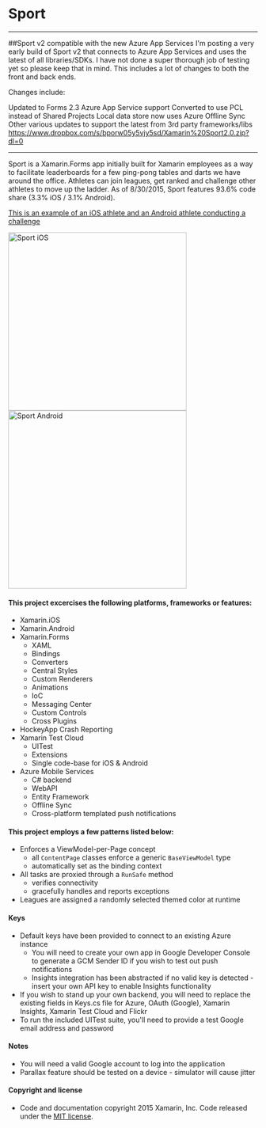 # Sport


____
##Sport v2 compatible with the new Azure App Services
I'm posting a very early build of Sport v2 that connects to Azure App Services and uses the latest of all libraries/SDKs. I have not done a super thorough job of testing yet so please keep that in mind. This includes a lot of changes to both the front and back ends.

Changes include:

Updated to Forms 2.3
Azure App Service support
Converted to use PCL instead of Shared Projects
Local data store now uses Azure Offline Sync
Other various updates to support the latest from 3rd party frameworks/libs
https://www.dropbox.com/s/bporw05y5vjy5sd/Xamarin%20Sport2.0.zip?dl=0
____


Sport is a Xamarin.Forms app initially built for Xamarin employees as a way to facilitate leaderboards for a few ping-pong tables and darts we have around the office.
Athletes can join leagues, get ranked and challenge other athletes to move up the ladder. As of 8/30/2015, Sport features 93.6% code share (3.3% iOS / 3.1% Android).

[This is an example of an iOS athlete and an Android athlete conducting a challenge](https://www.youtube.com/watch?v=GmdvxDVluRA)

<img src="https://raw.githubusercontent.com/xamarin/Sport/master/Resources/Screenshots/57453c24-b0f2-4973-96e9-2c6d6759e20e.png" alt="Sport iOS" Width="360" />
<img src="https://raw.githubusercontent.com/xamarin/Sport/master/Resources/Screenshots/5b35e8b6-85df-44ac-937e-a4b6809131a1.png" alt="Sport Android" Width="360" />

#### This project excercises the following platforms, frameworks or features:
* Xamarin.iOS
* Xamarin.Android
* Xamarin.Forms
  * XAML
  * Bindings
  * Converters
  * Central Styles
  * Custom Renderers
  * Animations
  * IoC
  * Messaging Center
  * Custom Controls
  * Cross Plugins
* HockeyApp Crash Reporting
* Xamarin Test Cloud
  * UITest
  * Extensions
  * Single code-base for iOS & Android
* Azure Mobile Services
  * C# backend
  * WebAPI
  * Entity Framework
  * Offline Sync
  * Cross-platform templated push notifications


#### This project employs a few patterns listed below:
* Enforces a ViewModel-per-Page concept
  * all `ContentPage` classes enforce a generic `BaseViewModel` type
  * automatically set as the binding context
* All tasks are proxied through a `RunSafe` method
  * verifies connectivity
  * gracefully handles and reports exceptions
* Leagues are assigned a randomly selected themed color at runtime


#### Keys
* Default keys have been provided to connect to an existing Azure instance
  * You will need to create your own app in Google Developer Console to generate a GCM Sender ID if you wish to test out push notifications
  * Insights integration has been abstracted if no valid key is detected - insert your own API key to enable Insights functionality
* If you wish to stand up your own backend, you will need to replace the existing fields in Keys.cs file for Azure, OAuth (Google), Xamarin Insights, Xamarin Test Cloud and Flickr
* To run the included UITest suite, you'll need to provide a test Google email address and password


#### Notes
* You will need a valid Google account to log into the application
* Parallax feature should be tested on a device - simulator will cause jitter


#### Copyright and license
* Code and documentation copyright 2015 Xamarin, Inc. Code released under the [MIT license](https://opensource.org/licenses/MIT).
